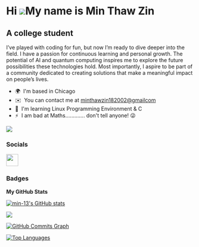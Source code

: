 Hi ![](https://user-images.githubusercontent.com/18350557/176309783-0785949b-9127-417c-8b55-ab5a4333674e.gif)My name is Min Thaw Zin
====================================================================================================================================

A college student
-----------------

I’ve played with coding for fun, but now I’m ready to dive deeper into the field. I have a passion for continuous learning and personal growth. The potential of AI and quantum computing inspires me to explore the future possibilities these technologies hold. Most importantly, I aspire to be part of a community dedicated to creating solutions that make a meaningful impact on people’s lives.

* 🌍  I'm based in Chicago
* ✉️  You can contact me at [minthawzin182002@gmailcom](mailto:minthawzin182002@gmailcom)
* 🧠  I'm learning Linux Programming Environment & C
* ⚡  I am bad at Maths............. don't tell anyone! 😜

<a href="https://www.github.com/min-13" target="_blank" rel="noreferrer"><img
src="https://img.shields.io/github/followers/min-13?logo=github&style=for-the-badge&color=0891b2&labelColor=1c1917" /></a>

### Socials

<p align="left"> <a href="https://www.github.com/min-13" target="_blank" rel="noreferrer"> <picture> <source media="(prefers-color-scheme: dark)" srcset="https://raw.githubusercontent.com/danielcranney/readme-generator/main/public/icons/socials/github-dark.svg" /> <source media="(prefers-color-scheme: light)" srcset="https://raw.githubusercontent.com/danielcranney/readme-generator/main/public/icons/socials/github.svg" /> <img src="https://raw.githubusercontent.com/danielcranney/readme-generator/main/public/icons/socials/github.svg" width="32" height="32" /> </picture> </a></p>

### Badges

<b>My GitHub Stats</b>

<a href="http://www.github.com/min-13"><img src="https://github-readme-stats.vercel.app/api?username=min-13&show_icons=true&hide=&count_private=true&title_color=0891b2&text_color=ffffff&icon_color=0891b2&bg_color=1c1917&hide_border=true&show_icons=true" alt="min-13's GitHub stats" /></a>

<a href="http://www.github.com/min-13"><img src="https://github-readme-streak-stats.herokuapp.com/?user=min-13&stroke=ffffff&background=1c1917&ring=0891b2&fire=0891b2&currStreakNum=ffffff&currStreakLabel=0891b2&sideNums=ffffff&sideLabels=ffffff&dates=ffffff&hide_border=true" /></a>

<a href="http://www.github.com/min-13"><img src="https://github-readme-activity-graph.cyclic.app/graph?username=min-13&bg_color=1c1917&color=ffffff&line=0891b2&point=ffffff&area_color=1c1917&area=true&hide_border=true&custom_title=GitHub%20Commits%20Graph" alt="GitHub Commits Graph" /></a>

<a href="https://github.com/min-13" align="left"><img src="https://github-readme-stats.vercel.app/api/top-langs/?username=min-13&langs_count=10&title_color=0891b2&text_color=ffffff&icon_color=0891b2&bg_color=1c1917&hide_border=true&locale=en&custom_title=Top%20%Languages" alt="Top Languages" /></a>
